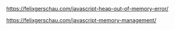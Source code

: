 https://felixgerschau.com/javascript-heap-out-of-memory-error/

https://felixgerschau.com/javascript-memory-management/
